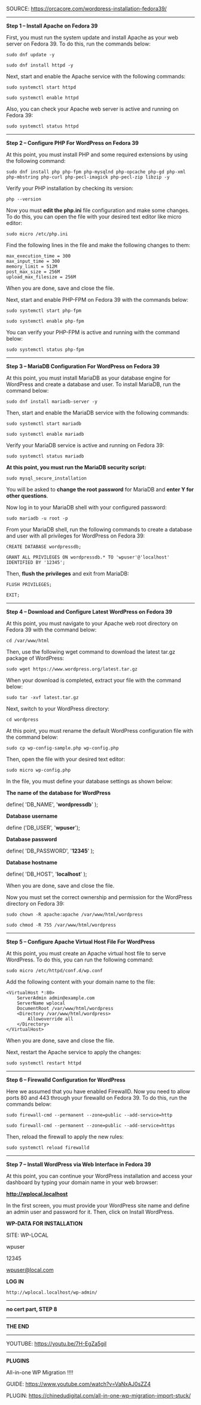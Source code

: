 SOURCE: https://orcacore.com/wordpress-installation-fedora39/

---

**Step 1 – Install Apache on Fedora 39**

First, you must run the system update and install Apache as your web server on Fedora 39. To do this, run the commands below:
```
sudo dnf update -y
```
```
sudo dnf install httpd -y
```

Next, start and enable the Apache service with the following commands:

```
sudo systemctl start httpd
```
```
sudo systemctl enable httpd
```

Also, you can check your Apache web server is active and running on Fedora 39:

```
sudo systemctl status httpd
```

---

**Step 2 – Configure PHP For WordPress on Fedora 39**

At this point, you must install PHP and some required extensions by using the following command:

```
sudo dnf install php php-fpm php-mysqlnd php-opcache php-gd php-xml php-mbstring php-curl php-pecl-imagick php-pecl-zip libzip -y
```

Verify your PHP installation by checking its version:

```
php --version
```

Now you must **edit the php.ini** file configuration and make some changes. To do this, you can open the file with your desired text editor like micro editor:

```
sudo micro /etc/php.ini
```


Find the following lines in the file and make the following changes to them:
```
max_execution_time = 300
max_input_time = 300
memory_limit = 512M
post_max_size = 256M
upload_max_filesize = 256M
```

When you are done, save and close the file.

Next, start and enable PHP-FPM on Fedora 39 with the commands below:

```
sudo systemctl start php-fpm
```
```
sudo systemctl enable php-fpm
```

You can verify your PHP-FPM is active and running with the command below:

```
sudo systemctl status php-fpm
```

---

**Step 3 – MariaDB Configuration For WordPress on Fedora 39**

At this point, you must install MariaDB as your database engine for WordPress and create a database and user. To install MariaDB, run the command below:

```
sudo dnf install mariadb-server -y
```

Then, start and enable the MariaDB service with the following commands:

```
sudo systemctl start mariadb
```
```
sudo systemctl enable mariadb
```

Verify your MariaDB service is active and running on Fedora 39:

```
sudo systemctl status mariadb
```

**At this point, you must run the MariaDB security script:**

```
sudo mysql_secure_installation
```

You will be asked to **change the root password** for MariaDB and **enter Y for other questions**.

Now log in to your MariaDB shell with your configured password:

```
sudo mariadb -u root -p
```

From your MariaDB shell, run the following commands to create a database and user with all privileges for WordPress on Fedora 39:

```
CREATE DATABASE wordpressdb;
```
```
GRANT ALL PRIVILEGES ON wordpressdb.* TO 'wpuser'@'localhost' IDENTIFIED BY '12345';
```

Then, **flush the privileges** and exit from MariaDB:

```
FLUSH PRIVILEGES;
```
```
EXIT;
```

---

**Step 4 – Download and Configure Latest WordPress on Fedora 39**

At this point, you must navigate to your Apache web root directory on Fedora 39 with the command below:

```
cd /var/www/html
```

Then, use the following wget command to download the latest tar.gz package of WordPress:

```
sudo wget https://www.wordpress.org/latest.tar.gz
```

When your download is completed, extract your file with the command below:

```
sudo tar -xvf latest.tar.gz
```

Next, switch to your WordPress directory:

```
cd wordpress
```

At this point, you must rename the default WordPress configuration file with the command below:

```
sudo cp wp-config-sample.php wp-config.php
```

Then, open the file with your desired text editor:

```
sudo micro wp-config.php
```

In the file, you must define your database settings as shown below:

**The name of the database for WordPress**

define( 'DB_NAME', '**wordpressdb**' );

**Database username**

define ('DB_USER', '**wpuser**');

**Database password**

define( 'DB_PASSWORD', '**12345**' );

**Database hostname**

define( 'DB_HOST', '**localhost**' );

When you are done, save and close the file.

Now you must set the correct ownership and permission for the WordPress directory on Fedora 39:

```
sudo chown -R apache:apache /var/www/html/wordpress
```
```
sudo chmod -R 755 /var/www/html/wordpress
```

---

**Step 5 – Configure Apache Virtual Host File For WordPress**

At this point, you must create an Apache virtual host file to serve WordPress. To do this, you can run the following command:

```
sudo micro /etc/httpd/conf.d/wp.conf
```

Add the following content with your domain name to the file:

```
<VirtualHost *:80>
    ServerAdmin admin@example.com
    ServerName wplocal
    DocumentRoot /var/www/html/wordpress
    <Directory /var/www/html/wordpress>
        Allowoverride all
    </Directory>
</VirtualHost>
```

When you are done, save and close the file.

Next, restart the Apache service to apply the changes:

```
sudo systemctl restart httpd
```

---

**Step 6 – Firewalld Configuration for WordPress**

Here we assumed that you have enabled FirewallD. Now you need to allow ports 80 and 443 through your firewalld on Fedora 39. To do this, run the commands below:

```
sudo firewall-cmd --permanent --zone=public --add-service=http
```
```
sudo firewall-cmd --permanent --zone=public --add-service=https
```

Then, reload the firewall to apply the new rules:

```
sudo systemctl reload firewalld
```

---

**Step 7 – Install WordPress via Web Interface in Fedora 39**

At this point, you can continue your WordPress installation and access your dashboard by typing your domain name in your web browser:

**http://wplocal.localhost**

In the first screen, you must provide your WordPress site name and define an admin user and password for it. Then, click on Install WordPress.

**WP-DATA FOR INSTALLATION**

SITE: WP-LOCAL

wpuser

12345

wpuser@local.com

**LOG IN**
```
http://wplocal.localhost/wp-admin/
```

---

**no cert part, STEP 8**

---

**THE END**

---

YOUTUBE: https://youtu.be/7H-EgZa5giI

---

**PLUGINS**

All-in-one WP Migration !!!!

GUIDE: https://www.youtube.com/watch?v=VaNxAJ0sZZ4

PLUGIN: https://chinedudigital.com/all-in-one-wp-migration-import-stuck/
